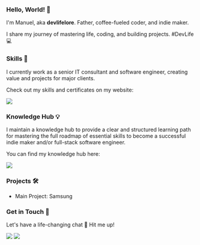 ### Hello, World! 👋

I'm Manuel, aka **devlifelore**. Father, coffee-fueled coder, and indie maker.

I share my journey of mastering life, coding, and building projects. #DevLife 💻

### Skills 🎯

I currently work as a senior IT consultant and software engineer, creating value and projects for major clients.

Check out my skills and certificates on my website:

[![](https://img.shields.io/badge/-devlifelore.com-000000?style=flat-square&logoColor=white)](https://devlifelore.com)

### Knowledge Hub 💡

I maintain a knowledge hub to provide a clear and structured learning path for mastering the full roadmap of essential skills to become a successful indie maker and/or full-stack software engineer.

You can find my knowledge hub here:

[![](https://img.shields.io/badge/-Knowledge_Hub-000000?style=flat-square&logoColor=white)](https://knowledge-hub.devlifelore.com)

### Projects 🛠

- Main Project: Samsung

### Get in Touch 💌

Let's have a life-changing chat 🌟 Hit me up!

[![](https://img.shields.io/badge/-@devlifelore-%231DA1F2?style=flat-square&logo=x)](https://x.com/devlifelore)
[![](https://img.shields.io/badge/-manuel@devlifelore.com-000000?style=flat-square&logo=mail.ru&logoColor=white)](mailto:manuel@devlifelore.com)
